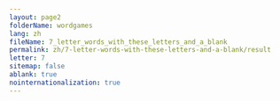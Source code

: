 ```yaml
---
layout: page2
folderName: wordgames
lang: zh
fileName: 7_letter_words_with_these_letters_and_a_blank
permalink: zh/7-letter-words-with-these-letters-and-a-blank/result
letter: 7
sitemap: false
ablank: true
nointernationalization: true
---
```

